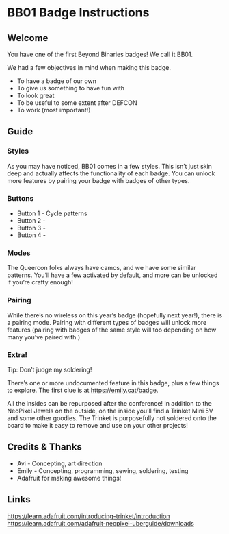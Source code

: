 # BB01 Badge Instructions

## Welcome
You have one of the first Beyond Binaries badges! We call it BB01.

We had a few objectives in mind when making this badge.
- To have a badge of our own
- To give us something to have fun with
- To look great
- To be useful to some extent after DEFCON
- To work (most important!)

## Guide

### Styles
As you may have noticed, BB01 comes in a few styles. This isn’t just skin deep and actually affects the functionality of each badge. You can unlock more features by pairing your badge with badges of other types.

### Buttons
- Button 1 - Cycle patterns
- Button 2 -
- Button 3 -
- Button 4 -

### Modes
The Queercon folks always have camos, and we have some similar patterns. You’ll have a few activated by default, and more can be unlocked if you’re crafty enough!

### Pairing
While there’s no wireless on this year’s badge (hopefully next year!), there is a pairing mode. Pairing with different types of badges will unlock more features (pairing with badges of the same style will too depending on how many you’ve paired with.)

### Extra!
Tip: Don’t judge my soldering!

There’s one or more undocumented feature in this badge, plus a few things to explore. The first clue is at https://emily.cat/badge.

All the insides can be repurposed after the conference! In addition to the NeoPixel Jewels on the outside, on the inside you’ll find a Trinket Mini 5V and some other goodies. The Trinket is purposefully not soldered onto the board to make it easy to remove and use on your other projects!

## Credits & Thanks
- Avi - Concepting, art direction
- Emily - Concepting, programming, sewing, soldering, testing
- Adafruit for making awesome things!

## Links
https://learn.adafruit.com/introducing-trinket/introduction
https://learn.adafruit.com/adafruit-neopixel-uberguide/downloads
